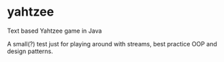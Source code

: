 # yahtzee
Text based Yahtzee game in Java 

A small(?) test just for playing around with streams, best practice OOP and design patterns. 
